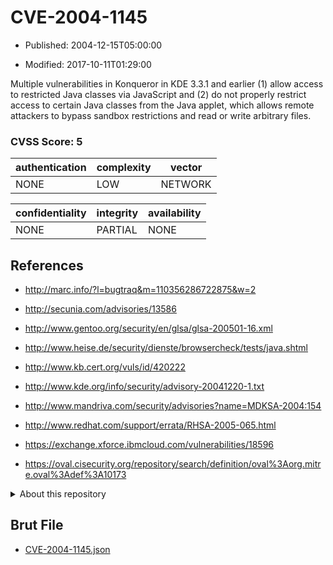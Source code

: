 # CVE-2004-1145

- Published: 2004-12-15T05:00:00

- Modified: 2017-10-11T01:29:00

Multiple vulnerabilities in Konqueror in KDE 3.3.1 and earlier (1) allow access to restricted Java classes via JavaScript and (2) do not properly restrict access to certain Java classes from the Java applet, which allows remote attackers to bypass sandbox restrictions and read or write arbitrary files.

### CVSS Score: **5**

| authentication | complexity | vector |
| --- | --- | --- |
| NONE | LOW | NETWORK |

| confidentiality | integrity | availability |
| --- | --- | --- |
| NONE | PARTIAL | NONE |

## References

* http://marc.info/?l=bugtraq&m=110356286722875&w=2

* http://secunia.com/advisories/13586

* http://www.gentoo.org/security/en/glsa/glsa-200501-16.xml

* http://www.heise.de/security/dienste/browsercheck/tests/java.shtml

* http://www.kb.cert.org/vuls/id/420222

* http://www.kde.org/info/security/advisory-20041220-1.txt

* http://www.mandriva.com/security/advisories?name=MDKSA-2004:154

* http://www.redhat.com/support/errata/RHSA-2005-065.html

* https://exchange.xforce.ibmcloud.com/vulnerabilities/18596

* https://oval.cisecurity.org/repository/search/definition/oval%3Aorg.mitre.oval%3Adef%3A10173

<details>
<summary>About this repository</summary> 

  This repository is part of the project [Live Hack CVE](https://github.com/Live-Hack-CVE). Main website can be found [www.live-hack.org](https://www.live-hack.org) 
  
  Made by [Sn0wAlice](https://github.com/Sn0wAlice) for the people that care about security and need to have a feed of the latest CVEs. Hope you enjoy it, don't forget to star the repo and follow me on [Twitter](https://twitter.com/Sn0wAlice) and [Github](https://github.com/Sn0wAlice). And that is my [personnal website](https://www.alice-snow.me/)

  - [Home Page](https://github.com/Live-Hack-CVE)
  - [Framework](https://github.com/Live-Hack-CVE/cve-framework)
  - [CVE database](https://github.com/Live-Hack-CVE/full_database)
  - [Changelog](https://github.com/Live-Hack-CVE/Changelog)
</details>

## Brut File

* [CVE-2004-1145.json](https://raw.githubusercontent.com/Live-Hack-CVE/full_database/main/cves/2004/CVE-2004-1145.json)


